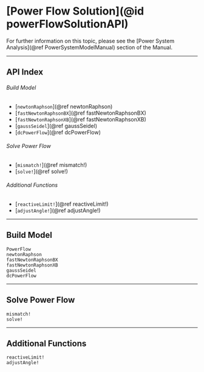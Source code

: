 # [Power Flow Solution](@id powerFlowSolutionAPI)

For further information on this topic, please see the [Power System Analysis](@ref PowerSystemModelManual) section of the Manual.

---

## API Index

###### Build Model
* [`newtonRaphson`](@ref newtonRaphson)
* [`fastNewtonRaphsonBX`](@ref fastNewtonRaphsonBX)
* [`fastNewtonRaphsonXB`](@ref fastNewtonRaphsonXB)
* [`gaussSeidel`](@ref gaussSeidel)
* [`dcPowerFlow`](@ref dcPowerFlow)

###### Solve Power Flow
* [`mismatch!`](@ref mismatch!)
* [`solve!`](@ref solve!)

###### Additional Functions
* [`reactiveLimit!`](@ref reactiveLimit!)
* [`adjustAngle!`](@ref adjustAngle!)

---

## Build Model
```@docs
PowerFlow
newtonRaphson
fastNewtonRaphsonBX
fastNewtonRaphsonXB
gaussSeidel
dcPowerFlow
```

---

## Solve Power Flow
```@docs
mismatch!
solve!
```

---

## Additional Functions
```@docs
reactiveLimit!
adjustAngle!
```